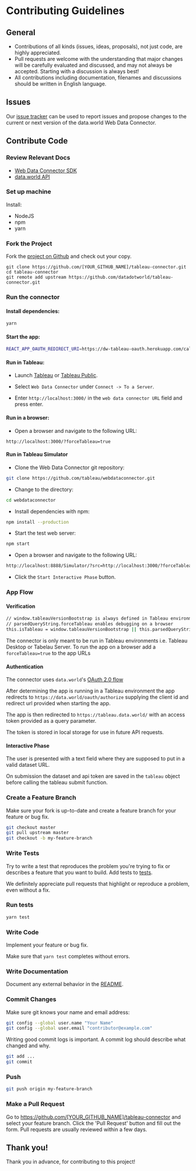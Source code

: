 # Contributing Guidelines

## General

* Contributions of all kinds (issues, ideas, proposals), not just code, are highly appreciated.
* Pull requests are welcome with the understanding that major changes will be carefully evaluated
and discussed, and may not always be accepted. Starting with a discussion is always best!
* All contributions including documentation, filenames and discussions should be written in English language.

## Issues

Our [issue tracker](https://github.com/datadotworld/tableau-connector/issues) can be used to report
issues and propose changes to the current or next version of the data.world Web Data Connector.

## Contribute Code

### Review Relevant Docs

* [Web Data Connector SDK](http://tableau.github.io/webdataconnector/)
* [data.world API](https://apidocs.data.world/)

### Set up machine

Install:

* NodeJS
* npm
* yarn

### Fork the Project

Fork the [project on Github](https://github.com/datadotworld/tableau-connector) and check out your copy.

```
git clone https://github.com/[YOUR_GITHUB_NAME]/tableau-connector.git
cd tableau-connector
git remote add upstream https://github.com/datadotworld/tableau-connector.git
```

### Run the connector

#### Install dependencies:

```bash
yarn
```

#### Start the app:

```bash
REACT_APP_OAUTH_REDIRECT_URI=https://dw-tableau-oauth.herokuapp.com/callback REACT_APP_OAUTH_CLIENT_ID=data-dot-world-tableau yarn start
```

#### Run in Tableau:

 * Launch [Tableau](https://www.tableau.com/) or [Tableau Public](https://public.tableau.com/en-us/s/).

 * Select `Web Data Connector` under `Connect -> To a Server`.

 * Enter `http://localhost:3000/` in the `web data connector URL` field and press enter.

#### Run in a browser:

 * Open a browser and navigate to the following URL:
```
http://localhost:3000/?forceTableau=true
```

#### Run in Tableau Simulator
 * Clone the Web Data Connector git repository:
```bash
git clone https://github.com/tableau/webdataconnector.git
```
 * Change to the directory:
```bash
cd webdataconnector
```
 * Install dependencies with npm:
```bash
npm install --production
```

 * Start the test web server:
```bash
npm start
```

 * Open a browser and navigate to the following URL:
```bash
http://localhost:8888/Simulator/?src=http://localhost:3000/?forceTableau=true
```

 * Click the `Start Interactive Phase` button.

### App Flow

#### Verification

```bash
// window.tableauVersionBootstrap is always defined in Tableau environments (desktop/server)
// parsedQueryString.forceTableau enables debugging on a browser
this.isTableau = window.tableauVersionBootstrap || this.parsedQueryString.forceTableau
```
The connector is only meant to be run in Tableau environments i.e. Tableau Desktop or Tabelau Server. To run the app on a browser add a `forceTableau=true` to the app URLs

#### Authentication

The connector uses `data.world`'s [OAuth 2.0 flow](https://apidocs.data.world/v0/data-world-for-developers/oauth#web-applications)

After determining the app is running in a Tableau environment the app redirects to `https://data.world/oauth/authorize` supplying the client id and redirect url provided when starting the app.


The app is then redirected to `https://tableau.data.world/` with an access token provided as a query parameter.

The token is stored in local storage for use in future API requests.

#### Interactive Phase

The user is presented with a text field where they are supposed to put in a valid dataset URL.

On submission the dataset and api token are saved in the `tableau` object before calling the tableau submit function.

### Create a Feature Branch

Make sure your fork is up-to-date and create a feature branch for your feature or bug fix.

```bash
git checkout master
git pull upstream master
git checkout -b my-feature-branch
```

### Write Tests

Try to write a test that reproduces the problem you're trying to fix or describes a feature that
you want to build. Add tests to [tests](tests).

We definitely appreciate pull requests that highlight or reproduce a problem, even without a fix.

### Run tests
```bash
yarn test
```

### Write Code

Implement your feature or bug fix.

Make sure that `yarn test` completes without errors.

### Write Documentation

Document any external behavior in the [README](README.md).

### Commit Changes

Make sure git knows your name and email address:

```bash
git config --global user.name "Your Name"
git config --global user.email "contributor@example.com"
```

Writing good commit logs is important. A commit log should describe what changed and why.

```bash
git add ...
git commit
```

### Push

```bash
git push origin my-feature-branch
```

### Make a Pull Request

Go to <https://github.com/[YOUR_GITHUB_NAME]/tableau-connector> and select your feature branch.
Click the 'Pull Request' button and fill out the form. Pull requests are usually reviewed within
a few days.

## Thank you!

Thank you in advance, for contributing to this project!
